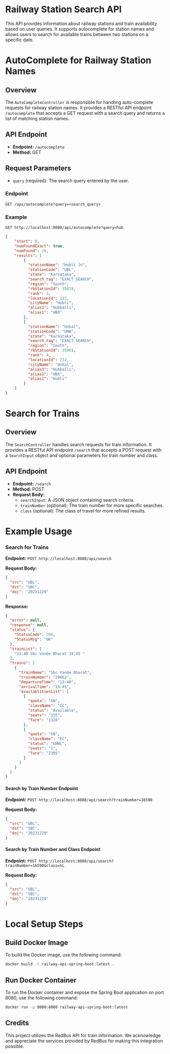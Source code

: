 # Railway Station Search API

This API provides information about railway stations and train availability based on user queries. It supports autocomplete for station names and allows users to search for available trains between two stations on a specific date.

# AutoComplete for Railway Station Names

## Overview
The `AutoCompleteController` is responsible for handling auto-complete requests for railway station names. It provides a RESTful API endpoint `/autocomplete` that accepts a GET request with a search query and returns a list of matching station names.

## API Endpoint
- **Endpoint:** `/autocomplete`
- **Method:** GET

## Request Parameters
- `query` (required): The search query entered by the user.

### Endpoint
`GET /api/autocomplete?query=<search_query>`

### Example
`GET http://localhost:8080/api/autocomplete?query=hub`
```json
{
    "start": 0,
    "numFoundExact": true,
    "numFound": 20,
    "results": [
        {
          "stationName": "Hubli Jn",
          "stationCode": "UBL",
          "state": "Karnataka",
          "search_tag": "EXACT_SEARCH",
          "region": "South",
          "rbStationId": 35819,
          "rank": 3,
          "locationId": 222,
          "cityName": "Hubli",
          "alias2": "Hubballi",
          "alias1": "HBX"
        },
        {
          "stationName": "Unkal",
          "stationCode": "UNK",
          "state": "Karnataka",
          "search_tag": "EXACT_SEARCH",
          "region": "South",
          "rbStationId": 35901,
          "rank": 4,
          "locationId": 222,
          "cityName": "Unkal",
          "alias3": "Hubballi",
          "alias2": "HBX",
          "alias1": "Hubli"
        }
    ]
}
```

# Search for Trains

## Overview
The `SearchController` handles search requests for train information. It provides a RESTful API endpoint `/search` that accepts a POST request with a `SearchInput` object and optional parameters for train number and class.

## API Endpoint
- **Endpoint:** `/search`
- **Method:** POST
- **Request Body:**
    - `searchInput`: A JSON object containing search criteria.
    - `trainNumber` (optional): The train number for more specific searches.
    - `class` (optional): The class of travel for more refined results.

# Example Usage

### Search for Trains

**Endpoint:** `POST http://localhost:8080/api/search`

**Request Body:**
```json
{
  "src": "UBL",
  "dst": "SBC",
  "doj": "20231229"
}
```

**Response:**
```json
{
  "error": null,
  "response": null,
  "status": {
    "StatusCode": 200,
    "StatusMsg": "OK"
  },
  "trainList": [
    "13:40 Sbc Vande Bharat 19:45 "
  ],
  "trains": [
    {
      "trainName": "Sbc Vande Bharat",
      "trainNumber": "20662",
      "departureTime": "13:40",
      "arrivalTime": "19:45",
      "availablitiesList": [
        {
          "quota": "GN",
          "className": "CC",
          "status": "Available",
          "seats": "335",
          "fare": "1320"
        },
        {
          "quota": "GN",
          "className": "EC",
          "status": "GNWL",
          "seats": "1",
          "fare": "2395"
        }
      ]
    }
  ]
}
```

#### Search by Train Number Endpoint

**Endpoint:** `POST http://localhost:8080/api/search?trainNumber=16590`

**Request Body:**
```json
{
  "src": "UBL",
  "dst": "SBC",
  "doj": "20231229"
}
```

#### Search by Train Number and Class Endpoint

**Endpoint:** `POST http://localhost:8080/api/search?trainNumber=16590&class=SL`

**Request Body:**
```json
{
  "src": "UBL",
  "dst": "SBC",
  "doj": "20231229"
}
```

# Local Setup Steps

## Build Docker Image

To build the Docker image, use the following command:

```bash
docker build -t railway-api-spring-boot:latest .
```

## Run Docker Container

To run the Docker container and expose the Spring Boot application on port 8080, use the following command:

```bash
docker run -p 8080:8080 railway-api-spring-boot:latest
```


## Credits

This project utilizes the RedBus API for train information. We acknowledge and appreciate the services provided by RedBus for making this integration possible.